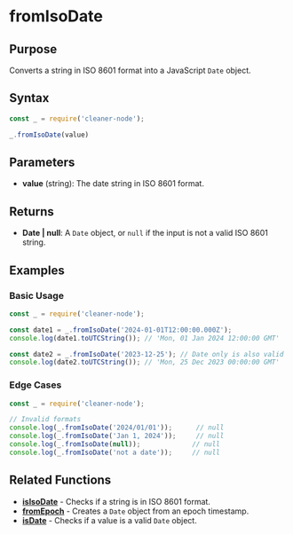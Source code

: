 # fromIsoDate

## Purpose
Converts a string in ISO 8601 format into a JavaScript `Date` object.

## Syntax
```javascript
const _ = require('cleaner-node');

_.fromIsoDate(value)
```

## Parameters
- **value** (string): The date string in ISO 8601 format.

## Returns
- **Date | null**: A `Date` object, or `null` if the input is not a valid ISO 8601 string.

## Examples

### Basic Usage
```javascript
const _ = require('cleaner-node');

const date1 = _.fromIsoDate('2024-01-01T12:00:00.000Z');
console.log(date1.toUTCString()); // 'Mon, 01 Jan 2024 12:00:00 GMT'

const date2 = _.fromIsoDate('2023-12-25'); // Date only is also valid
console.log(date2.toUTCString()); // 'Mon, 25 Dec 2023 00:00:00 GMT'
```

### Edge Cases
```javascript
const _ = require('cleaner-node');

// Invalid formats
console.log(_.fromIsoDate('2024/01/01'));      // null
console.log(_.fromIsoDate('Jan 1, 2024'));     // null
console.log(_.fromIsoDate(null));             // null
console.log(_.fromIsoDate('not a date'));     // null
```

## Related Functions
- **[isIsoDate](./is-iso-date.md)** - Checks if a string is in ISO 8601 format.
- **[fromEpoch](./from-epoch.md)** - Creates a `Date` object from an epoch timestamp.
- **[isDate](./is-date.md)** - Checks if a value is a valid `Date` object. 